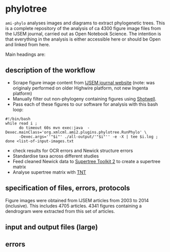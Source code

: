 # phylotree

`ami-phylo` analyses images and diagrams to extract phylogenetic trees. This is a complete repository of the analysis of ca 4300 figure image files from the IJSEM journal, carried out as Open Notebook Science. The intention is that everything in the analysis is either accessible here or should be Open and linked from here.

Main headings are:

## description of the workflow

* Scrape figure image content from [IJSEM journal website](http://ijs.sgmjournals.org/content/journal/ijsem) (note: was originaly performed on older Highwire platform, not new Ingenta platform)
* Manually filter out non-phylogeny containing figures using [Shotwell](https://wiki.gnome.org/Apps/Shotwell). 
* Pass each of these figures to our software for analysis with this bash loop:
```
#!/bin/bash
while read i ; 
      do timeout 60s mvn exec:java  -Dexec.mainClass='org.xmlcml.ami2.plugins.phylotree.RunPhylo' \
      -Dexec.args=''"$i"' ./all-output/'"$i"'' -e -X | tee $i.log ; 
done <list-of-input-images.txt
```
* check results for OCR errors and Newick structure errors
* Standardise taxa across different studies
* Feed cleaned Newick data to [Supertree Toolkit 2](http://bdj.pensoft.net/articles.php?id=1053) to create a supertree matrix
* Analyse supertree matrix with [TNT](http://www.cladistics.com/aboutTNT.html)

## specification of files, errors, protocols

Figure images were obtained from IJSEM articles from 2003 to 2014 (inclusive).
This includes 4705 articles. 4341 figures containing a dendrogram were extracted from this set of articles.

## input and output files (large)

## errors 


